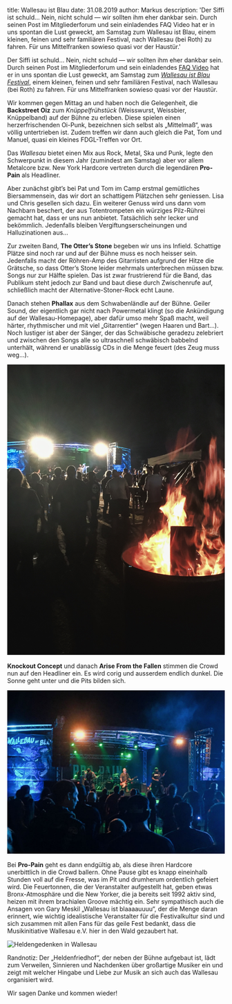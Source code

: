 title: Wallesau ist Blau
date: 31.08.2019
author: Markus
description: 'Der Siffi ist schuld… Nein, nicht schuld — wir sollten ihm eher dankbar sein. Durch seinen Post im Mitgliederforum und sein einladendes FAQ Video hat er in uns spontan die Lust geweckt, am Samstag zum Wallesau ist Blau, einem kleinen, feinen und sehr familiären Festival, nach Wallesau (bei Roth) zu fahren. Für uns Mittelfranken sowieso quasi vor der Haustür.'

Der Siffi ist schuld… Nein, nicht schuld — wir sollten ihm eher dankbar sein. Durch seinen Post im Mitgliederforum und sein einladendes [FAQ Video](https://youtu.be/-p9CCLs8_Zo) hat er in uns spontan die Lust geweckt, am Samstag zum _[Wallesau ist Blau Festival](https://wallesau-ist-blau.de)_, einem kleinen, feinen und sehr familiären Festival, nach Wallesau (bei Roth) zu fahren. Für uns Mittelfranken sowieso quasi vor der Haustür.

Wir kommen gegen Mittag an und haben noch die Gelegenheit, die **Backstreet Oiz** zum _Knüppelfrühstück_ (Weisswurst, Weissbier, Knüppelband) auf der Bühne zu erleben. Diese spielen einen herzerfrischenden Oi-Punk, bezeichnen sich selbst als „Mittelmaß“, was völlig untertrieben ist. Zudem treffen wir dann auch gleich die Pat, Tom und Manuel, quasi ein kleines FDGL-Treffen vor Ort.

Das _Wallesau_ bietet einen Mix aus Rock, Metal, Ska und Punk, legte den Schwerpunkt in diesem Jahr (zumindest am Samstag) aber vor allem Metalcore bzw. New York Hardcore vertreten durch die legendären **Pro-Pain** als Headliner.

Aber zunächst gibt’s bei Pat und Tom im Camp erstmal gemütliches Biersammensein, das wir dort an schattigem Plätzchen sehr geniessen. Lisa und  Chris gesellen sich dazu. Ein weiterer Genuss wird uns dann vom Nachbarn beschert, der aus Totentrompeten ein würziges Pilz-Rührei gemacht hat, dass er uns nun anbietet. Tatsächlich sehr lecker und bekömmlich. Jedenfalls bleiben Vergiftungserscheinungen und Halluzinationen aus…

Zur zweiten Band, **The Otter’s Stone** begeben wir uns ins Infield. Schattige Plätze sind noch rar und auf der Bühne muss es noch heisser sein. Jedenfalls macht der Röhren-Amp des Gitarristen aufgrund der Hitze die Grätsche, so dass Otter’s Stone leider mehrmals unterbrechen müssen bzw. Songs nur zur Hälfte spielen. Das ist zwar frustrierend für die Band, das Publikum steht jedoch zur Band und baut diese durch Zwischenrufe auf, schließlich macht der Alternative-Stoner-Rock echt Laune.

Danach stehen **Phallax** aus dem Schwabenländle auf der Bühne. Geiler Sound, der eigentlich gar nicht nach Powermetal klingt (so die Ankündigung auf der Wallesau-Homepage), aber dafür umso mehr Spaß macht, weil härter, rhythmischer und mit viel „Gitarrentier“ (wegen Haaren und Bart…). Noch lustiger ist aber der Sänger, der das Schwäbische geradezu zelebriert und zwischen den Songs alle so ultraschnell schwäbisch babbelnd unterhält, während er unablässig CDs in die Menge feuert (des Zeug muss weg…).

![Arise from the Fallen](static/img/wallesau2019arise.jpg#illustration "Arise from the Fallen")

**Knockout Concept** und danach **Arise From the Fallen** stimmen die Crowd nun  auf den Headliner ein. Es wird corig und ausserdem endlich dunkel. Die Sonne geht unter und die Pits bilden sich.  

![Pro-Pain aus NYC sind Headliner bei 2019er Wallesau](static/img/wallesau2019propain.jpg#illustration "Pro-Pain aus NYC")

Bei **Pro-Pain** geht es dann endgültig ab, als diese ihren Hardcore unerbittlich in die Crowd ballern. Ohne Pause gibt es knapp eineinhalb Stunden voll auf die Fresse, was im Pit und drumherum ordentlich gefeiert wird. Die Feuertonnen, die der Veranstalter aufgestellt hat, geben etwas Bronx-Atmosphäre und die New Yorker, die ja bereits seit 1992 aktiv sind, heizen mit ihrem brachialen Groove mächtig ein. Sehr sympathisch auch die Ansagen von Gary Meskil „Wallesau ist blaaaauuuu“, der die Menge daran erinnert, wie wichtig idealistische Veranstalter  für die Festivalkultur sind und sich zusammen mit allen Fans für das geile Fest bedankt, dass die Musikinitiative Wallesau e.V. hier in den Wald gezaubert hat.

![Heldengedenken in Wallesau](static/img/wallesau2019helden.jpg#illustration "Heldengedenken")

Randnotiz: Der „Heldenfriedhof“, der neben der Bühne aufgebaut ist, lädt zum Verweilen, Sinnieren und Nachdenken über großartige Musiker ein und zeigt mit welcher Hingabe und Liebe zur Musik an sich auch das Wallesau organisiert wird.

Wir sagen Danke und kommen wieder!

